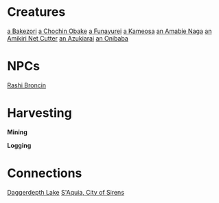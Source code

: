 <!-- TITLE: Telvaz, The Misery Mire -->


# Creatures
[a Bakezori](a-bakezori)
[a Chochin Obake](a-chochin-obake)
[a Funayurei](a-funayurei)
[a Kameosa](a-kameosa)
[an Amabie Naga](an-amabie-naga)
[an Amikiri Net Cutter](an-amikiri-net-cutter)
[an Azukiarai](an-azukiarai)
[an Onibaba](an-onibaba)

# NPCs
[Rashi Broncin](rashi-broncin)


# Harvesting
**Mining**


**Logging**


# Connections
[Daggerdepth Lake](daggerdepth)
[S'Aquia, City of Sirens](saquia)